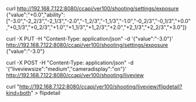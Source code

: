 curl http://192.168.7.122:8080/ccapi/ver100/shooting/settings/exposure
{"value":"+0.0","ability":["-3.0","-2_2\/3","-2_1\/3","-2.0","-1_2\/3","-1_1\/3","-1.0","-0_2\/3","-0_1\/3","+0.0","+0_1\/3","+0_2\/3","+1.0","+1_1\/3","+1_2\/3","+2.0","+2_1\/3","+2_2\/3","+3.0"]}

curl -X PUT -H "Content-Type: application/json" -d '{"value":"-3.0"}' http://192.168.7.122:8080/ccapi/ver100/shooting/settings/exposure  
{"value":"-3.0"}

curl -X POST -H "Content-Type: application/json" -d '{"liveviewsize":"medium","cameradisplay":"on"}' http://192.168.7.122:8080/ccapi/ver100/shooting/liveview

curl "http://192.168.7.122:8080/ccapi/ver100/shooting/liveview/flipdetail?kind=both" > flipdetail
